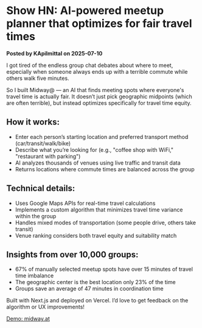 # Show HN: AI-powered meetup planner that optimizes for fair travel times

**Posted by KApilmittal on 2025-07-10**

I got tired of the endless group chat debates about where to meet, especially when someone always ends up with a terrible commute while others walk five minutes.

So I built Midway@ — an AI that finds meeting spots where everyone's travel time is actually fair. It doesn’t just pick geographic midpoints (which are often terrible), but instead optimizes specifically for travel time equity.

## How it works:
- Enter each person’s starting location and preferred transport method (car/transit/walk/bike)
- Describe what you’re looking for (e.g., "coffee shop with WiFi," "restaurant with parking")
- AI analyzes thousands of venues using live traffic and transit data
- Returns locations where commute times are balanced across the group

## Technical details:
- Uses Google Maps APIs for real-time travel calculations
- Implements a custom algorithm that minimizes travel time variance within the group
- Handles mixed modes of transportation (some people drive, others take transit)
- Venue ranking considers both travel equity and suitability match

## Insights from over 10,000 groups:
- 67% of manually selected meetup spots have over 15 minutes of travel time imbalance
- The geographic center is the best location only 23% of the time
- Groups save an average of 47 minutes in coordination time

Built with Next.js and deployed on Vercel. I’d love to get feedback on the algorithm or UX improvements!

[Demo: midway.at](https://www.midway.at)